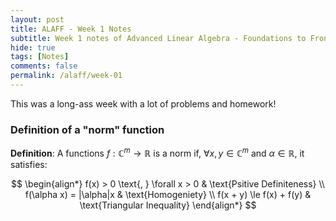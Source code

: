 ```yaml
---
layout: post
title: ALAFF - Week 1 Notes
subtitle: Week 1 notes of Advanced Linear Algebra - Foundations to Frontier
hide: true
tags: [Notes]
comments: false
permalink: /alaff/week-01
---
```


This was a long-ass week with a lot of problems and homework!

### Definition of a "norm" function

**Definition**: A functions $f: \mathbb{C}^{m} \to \mathbb{R}$ is a norm if, $\forall x, y \in \mathbb{C}^{m}$ and $\alpha \in \mathbb{R}$, it satisfies:

$$
\begin{align*}
f(x) > 0 \text{, } \forall x > 0 & \text{Psitive Definiteness} \\
f(\alpha x) = |\alpha|x  & \text{Homogeniety} \\
f(x + y) \le f(x) + f(y) & \text{Triangular Inequality}
\end{align*}
$$
